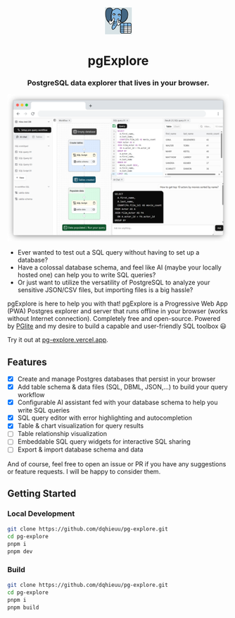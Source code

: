 <div align="center">
    <img width="64" alt="pg-explore logo" src="./public/pwa-64x64.png">
    <h1>pgExplore</h1>
</div>

<h3 align="center">PostgreSQL data explorer that lives in your browser.</h3>

![Demo screenshot](./public/demo1.png)

- Ever wanted to test out a SQL query without having to set up a database?  
- Have a colossal database schema, and feel like AI (maybe your locally hosted one) can help you to write SQL queries? 
- Or just want to utilize the versatility of PostgreSQL to analyze your sensitive JSON/CSV files, but importing files is a big hassle? 

pgExplore is here to help you with that! pgExplore is a Progressive Web App (PWA) Postgres explorer and server that runs offline in your browser (works without Internet connection). Completely free and open-source. Powered by [PGlite](https://github.com/electric-sql/pglite) and my desire to build a capable and user-friendly SQL toolbox 😃

Try it out at [pg-explore.vercel.app](https://pg-explore.vercel.app).

## Features

- [x] Create and manage Postgres databases that persist in your browser
- [x] Add table schema & data files (SQL, DBML, JSON,...) to build your query workflow
- [x] Configurable AI assistant fed with your database schema to help you write SQL queries
- [x] SQL query editor with error highlighting and autocompletion
- [x] Table & chart visualization for query results
- [ ] Table relationship visualization
- [ ] Embeddable SQL query widgets for interactive SQL sharing
- [ ] Export & import database schema and data

And of course, feel free to open an issue or PR if you have any suggestions or feature requests. I will be happy to consider them.

## Getting Started

### Local Development

```bash
git clone https://github.com/dqhieuu/pg-explore.git
cd pg-explore
pnpm i
pnpm dev
```

### Build

```bash
git clone https://github.com/dqhieuu/pg-explore.git
cd pg-explore
pnpm i
pnpm build
```
